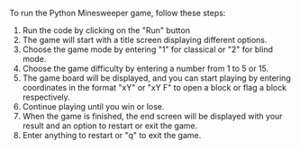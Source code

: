 To run the Python Minesweeper game, follow these steps: 
1. Run the code by clicking on the "Run" button 
2. The game will start with a title screen displaying different options. 
3. Choose the game mode by entering "1" for classical or "2" for blind mode. 
4. Choose the game difficulty by entering a number from 1 to 5 or 15. 
5. The game board will be displayed, and you can start playing by entering coordinates in the format "xY" or "xY F" to open a block or flag a block respectively. 
6. Continue playing until you win or lose. 
7. When the game is finished, the end screen will be displayed with your result and an option to restart or exit the game. 
8. Enter anything to restart or "q" to exit the game.
